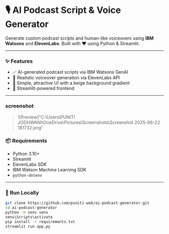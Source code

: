 # 🎙️ AI Podcast Script & Voice Generator

Generate custom podcast scripts and human-like voiceovers using **IBM Watsonx** and **ElevenLabs**. Built with ❤️ using Python & Streamlit.

---

### ✨ Features

- ✅ AI-generated podcast scripts via IBM Watsonx GenAI
- 🎤 Realistic voiceover generation via ElevenLabs API
- 🎨 Simple, attractive UI with a beige background gradient
- 🚀 Streamlit-powered frontend

---
### screenshot
> ![Preview]"C:\Users\PUNITI JODHWANI\OneDrive\Pictures\Screenshots\Screenshot 2025-06-22 181732.png"





### 📦 Requirements

- Python 3.10+
- Streamlit
- ElevenLabs SDK
- IBM Watson Machine Learning SDK
- `python-dotenv`

---

### 🧪 Run Locally

```bash
git clone https://github.com/puniti-web/ai-podcast-generator.git
cd ai-podcast-generator
python -m venv venv
venv\Scripts\activate
pip install -r requirements.txt
streamlit run app.py
